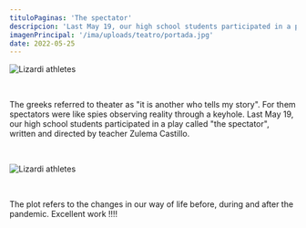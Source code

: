 ```yaml
---
tituloPaginas: 'The spectator'
descripcion: 'Last May 19, our high school students participated in a play called "the spectator"'
imagenPrincipal: '/ima/uploads/teatro/portada.jpg'
date: 2022-05-25
---
```



![Lizardi athletes](/ima/uploads/teatro/teatro-a.jpg)

<br>

The greeks referred to theater as "it is another who tells my story".  For them spectators were like spies observing reality through a keyhole.  Last May 19, our high school students participated in a play called "the spectator", written and directed by teacher Zulema Castillo.  

<br>

![Lizardi athletes](/ima/uploads/teatro/teatro-b.jpg)

<br>

The plot refers to the changes in our way of life before, during and after the pandemic.  Excellent work !!!!

<br>
